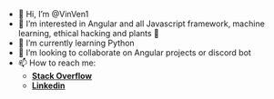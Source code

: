 - 👋 Hi, I’m @VinVen1
- 👀 I’m interested in Angular and all Javascript framework, machine learning, ethical hacking and plants 🌱
- 🌱 I’m currently learning Python
- 💞️ I’m looking to collaborate on Angular projects or discord bot
- 📫 How to reach me: 
  - **[Stack Overflow](https://stackoverflow.com/users/13805399/vins)**
  - **[Linkedin](https://www.linkedin.com/in/vincenzo-veneruso-992175212/)**

<!---
VinVen1/VinVen1 is a ✨ special ✨ repository because its `README.md` (this file) appears on your GitHub profile.
You can click the Preview link to take a look at your changes.
--->
